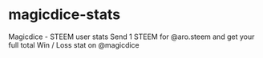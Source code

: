 # magicdice-stats
Magicdice - STEEM user stats
Send 1 STEEM for @aro.steem and get your full total Win / Loss stat on @magicdice
